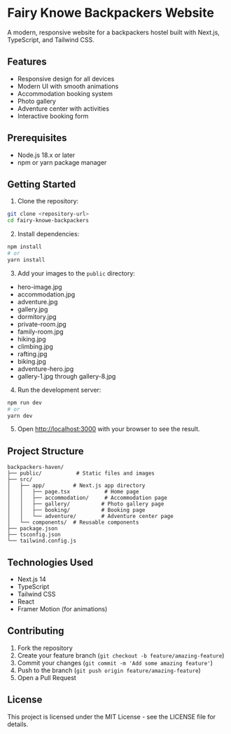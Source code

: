 # Fairy Knowe Backpackers Website

A modern, responsive website for a backpackers hostel built with Next.js, TypeScript, and Tailwind CSS.

## Features

- Responsive design for all devices
- Modern UI with smooth animations
- Accommodation booking system
- Photo gallery
- Adventure center with activities
- Interactive booking form

## Prerequisites

- Node.js 18.x or later
- npm or yarn package manager

## Getting Started

1. Clone the repository:
```bash
git clone <repository-url>
cd fairy-knowe-backpackers
```

2. Install dependencies:
```bash
npm install
# or
yarn install
```

3. Add your images to the `public` directory:
- hero-image.jpg
- accommodation.jpg
- adventure.jpg
- gallery.jpg
- dormitory.jpg
- private-room.jpg
- family-room.jpg
- hiking.jpg
- climbing.jpg
- rafting.jpg
- biking.jpg
- adventure-hero.jpg
- gallery-1.jpg through gallery-8.jpg

4. Run the development server:
```bash
npm run dev
# or
yarn dev
```

5. Open [http://localhost:3000](http://localhost:3000) with your browser to see the result.

## Project Structure

```
backpackers-haven/
├── public/           # Static files and images
├── src/
│   ├── app/         # Next.js app directory
│   │   ├── page.tsx           # Home page
│   │   ├── accommodation/     # Accommodation page
│   │   ├── gallery/          # Photo gallery page
│   │   ├── booking/          # Booking page
│   │   └── adventure/        # Adventure center page
│   └── components/  # Reusable components
├── package.json
├── tsconfig.json
└── tailwind.config.js
```

## Technologies Used

- Next.js 14
- TypeScript
- Tailwind CSS
- React
- Framer Motion (for animations)

## Contributing

1. Fork the repository
2. Create your feature branch (`git checkout -b feature/amazing-feature`)
3. Commit your changes (`git commit -m 'Add some amazing feature'`)
4. Push to the branch (`git push origin feature/amazing-feature`)
5. Open a Pull Request

## License

This project is licensed under the MIT License - see the LICENSE file for details. 